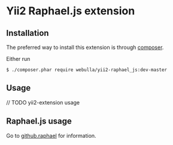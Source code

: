 Yii2 Raphael.js extension
===========

## Installation

The preferred way to install this extension is through [composer](http://getcomposer.org/download/).

Either run

```
$ ./composer.phar require webulla/yii2-raphael_js:dev-master
```

## Usage

// TODO yii2-extension usage

## Raphael.js usage

Go to [github.raphael](https://github.com/DmitryBaranovskiy/raphael) for information.